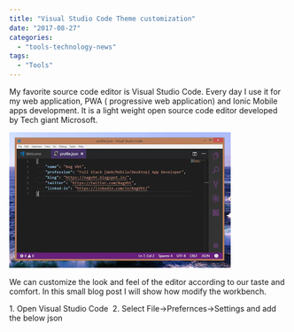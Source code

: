 ```yaml
---
title: "Visual Studio Code Theme customization"
date: "2017-08-27"
categories: 
  - "tools-technology-news"
tags: 
  - "Tools"
---
```


My favorite source code editor is Visual Studio Code. Every day I use it for my web application, PWA ( progressive web application) and Ionic Mobile apps development. It is a light weight open source code editor developed by Tech giant Microsoft.

[![](images/aca14-vscode.jpg)](http://nagvbt.com/wp-content/uploads/2017/08/61424-vscode.jpg)

We can customize the look and feel of the editor according to our taste and comfort. In this small blog post I will show how modify the workbench.

1\. Open Visual Studio Code  2\. Select File->Prefernces->Settings and add the below json
